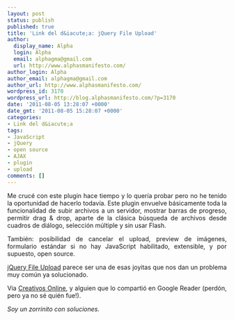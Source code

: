 ```yaml
---
layout: post
status: publish
published: true
title: 'Link del d&iacute;a: jQuery File Upload'
author:
  display_name: Alpha
  login: Alpha
  email: alphagma@gmail.com
  url: http://www.alphasmanifesto.com/
author_login: Alpha
author_email: alphagma@gmail.com
author_url: http://www.alphasmanifesto.com/
wordpress_id: 3170
wordpress_url: http://blog.alphasmanifesto.com/?p=3170
date: '2011-08-05 13:28:07 +0000'
date_gmt: '2011-08-05 15:28:07 +0000'
categories:
- Link del d&iacute;a
tags:
- JavaScript
- jQuery
- open source
- AJAX
- plugin
- upload
comments: []
---
```

<p style="text-align: justify;">Me cruc&eacute; con este plugin hace tiempo y lo quer&iacute;a probar pero no he tenido la oportunidad de hacerlo todav&iacute;a. Este plugin envuelve b&aacute;sicamente toda la funcionalidad de subir archivos a un servidor, mostrar barras de progreso, permitir drag &amp; drop, aparte de la cl&aacute;sica b&uacute;squeda de archivos desde cuadros de di&aacute;logo, selecci&oacute;n m&uacute;ltiple y sin usar Flash.</p>
<p style="text-align: justify;">Tambi&eacute;n: posibilidad de cancelar el upload, preview de im&aacute;genes, formulario est&aacute;ndar si no hay JavaScript habilitado, extensible, y por supuesto, open source.</p>
<p style="text-align: justify;"><a href="http://aquantum-demo.appspot.com/file-upload">jQuery File Upload</a> parece ser una de esas joyitas que nos dan un problema muy com&uacute;n ya solucionado.</p>
<p style="text-align: justify;">Via <a href="http://www.creativosonline.org/blog/jquery-file-upload-un-plugin-interesante.html">Creativos Online</a>, y alguien que lo comparti&oacute; en Google Reader (perd&oacute;n, pero ya no s&eacute; qui&eacute;n fue!).</p>
<p style="text-align: justify;"><em>Soy un zorrinito con soluciones.</em></p>
